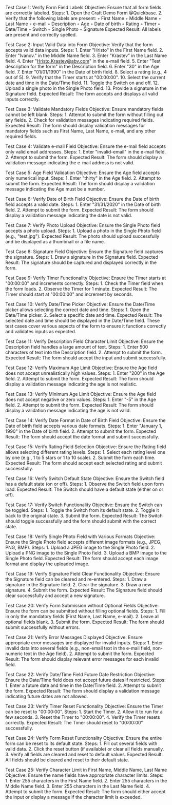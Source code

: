 Test Case 1: Verify Form Field Labels
Objective: Ensure that all form fields are correctly labeled.
Steps:
    1. Open the Craft Demo Form @Quickbase.
    2. Verify that the following labels are present:
        ◦ First Name
        ◦ Middle Name
        ◦ Last Name
        ◦ e-mail
        ◦ Description
        ◦ Age
        ◦ Date of birth
        ◦ Rating
        ◦ Timer
        ◦ Date/Time
        ◦ Switch
        ◦ Single Photo
        ◦ Signature
Expected Result: All labels are present and correctly spelled.


Test Case 2: Input Valid Data into Form
Objective: Verify that the form accepts valid data inputs.
Steps:
    1. Enter "Hristo" in the First Name field.
    2. Enter "Ivanov." in the Middle Name field.
    3. Enter "Krastev" in the Last Name field.
    4. Enter "Hristo.Krastev@abv.com" in the e-mail field.
    5. Enter "Test description for the form" in the Description field.
    6. Enter "30" in the Age field.
    7. Enter "01/01/1990" in the Date of birth field.
    8. Select a rating (e.g., 4 out of 5).
    9. Verify that the Timer starts at "00:00:00".
    10. Select the current date and time in the Date/Time field.
    11. Toggle the Switch on and off.
    12. Upload a single photo in the Single Photo field.
    13. Provide a signature in the Signature field.
Expected Result: The form accepts and displays all valid inputs correctly.


Test Case 3: Validate Mandatory Fields
Objective: Ensure mandatory fields cannot be left blank.
Steps:
    1. Attempt to submit the form without filling out any fields.
    2. Check for validation messages indicating required fields.
Expected Result: The form should display validation messages for mandatory fields such as First Name, Last Name, e-mail, and any other required fields.


Test Case 4: Validate e-mail Field
Objective: Ensure the e-mail field accepts only valid email addresses.
Steps:
    1. Enter "invalid-email" in the e-mail field.
    2. Attempt to submit the form.
Expected Result: The form should display a validation message indicating the e-mail address is not valid.


Test Case 5: Age Field Validation
Objective: Ensure the Age field accepts only numerical input.
Steps:
    1. Enter "thirty" in the Age field.
    2. Attempt to submit the form.
Expected Result: The form should display a validation message indicating the Age must be a number.


Test Case 6: Verify Date of Birth Field
Objective: Ensure the Date of birth field accepts a valid date.
Steps:
    1. Enter "31/31/2020" in the Date of birth field.
    2. Attempt to submit the form.
Expected Result: The form should display a validation message indicating the date is not valid.


Test Case 7: Verify Photo Upload
Objective: Ensure the Single Photo field accepts a photo upload.
Steps:
    1. Upload a photo in the Single Photo field (e.g., "test.jpg").
Expected Result: The photo should upload successfully and be displayed as a thumbnail or a file name.


Test Case 8: Signature Field
Objective: Ensure the Signature field captures the signature.
Steps:
    1. Draw a signature in the Signature field.
Expected Result: The signature should be captured and displayed correctly in the form.


Test Case 9: Verify Timer Functionality
Objective: Ensure the Timer starts at "00:00:00" and increments correctly.
Steps:
    1. Check the Timer field when the form loads.
    2. Observe the Timer for 1 minute.
Expected Result: The Timer should start at "00:00:00" and increment by seconds.


Test Case 10: Verify Date/Time Picker
Objective: Ensure the Date/Time picker allows selecting the correct date and time.
Steps:
    1. Open the Date/Time picker.
    2. Select a specific date and time.
Expected Result: The selected date and time should be displayed in the Date/Time field.
These test cases cover various aspects of the form to ensure it functions correctly and validates inputs as expected.


Test Case 11: Verify Description Field Character Limit
Objective: Ensure the Description field handles a large amount of text.
Steps:
    1. Enter 500 characters of text into the Description field.
    2. Attempt to submit the form.
Expected Result: The form should accept the input and submit successfully.


Test Case 12: Verify Maximum Age Limit
Objective: Ensure the Age field does not accept unrealistically high values.
Steps:
    1. Enter "200" in the Age field.
    2. Attempt to submit the form.
Expected Result: The form should display a validation message indicating the age is not realistic.


Test Case 13: Verify Minimum Age Limit
Objective: Ensure the Age field does not accept negative or zero values.
Steps:
    1. Enter "-5" in the Age field.
    2. Attempt to submit the form.
Expected Result: The form should display a validation message indicating the age is not valid.


Test Case 14: Verify Date Format in Date of Birth Field
Objective: Ensure the Date of birth field accepts various date formats.
Steps:
    1. Enter "January 1, 1990" in the Date of birth field.
    2. Attempt to submit the form.
Expected Result: The form should accept the date format and submit successfully.


Test Case 15: Verify Rating Field Selection
Objective: Ensure the Rating field allows selecting different rating levels.
Steps:
    1. Select each rating level one by one (e.g., 1 to 5 stars or 1 to 10 scale).
    2. Submit the form each time.
Expected Result: The form should accept each selected rating and submit successfully.


Test Case 16: Verify Switch Default State
Objective: Ensure the Switch field has a default state (on or off).
Steps:
    1. Observe the Switch field upon form load.
Expected Result: The Switch should have a default state (either on or off).


Test Case 17: Verify Switch Functionality
Objective: Ensure the Switch can be toggled.
Steps:
    1. Toggle the Switch from its default state.
    2. Toggle it back to the original state.
    3. Submit the form.
Expected Result: The Switch should toggle successfully and the form should submit with the correct state.


Test Case 18: Verify Single Photo Field with Various Formats
Objective: Ensure the Single Photo field accepts different image formats (e.g., JPEG, PNG, BMP).
Steps:
    1. Upload a JPEG image to the Single Photo field.
    2. Upload a PNG image to the Single Photo field.
    3. Upload a BMP image to the Single Photo field.
Expected Result: The form should accept each image format and display the uploaded image.


Test Case 19: Verify Signature Field Clear Functionality
Objective: Ensure the Signature field can be cleared and re-entered.
Steps:
    1. Draw a signature in the Signature field.
    2. Clear the signature.
    3. Draw a new signature.
    4. Submit the form.
Expected Result: The Signature field should clear successfully and accept a new signature.


Test Case 20: Verify Form Submission without Optional Fields
Objective: Ensure the form can be submitted without filling optional fields.
Steps:
    1. Fill in only the mandatory fields (First Name, Last Name, e-mail).
    2. Leave all optional fields blank.
    3. Submit the form.
Expected Result: The form should submit successfully without errors.


Test Case 21: Verify Error Messages Displayed
Objective: Ensure appropriate error messages are displayed for invalid inputs.
Steps:
    1. Enter invalid data into several fields (e.g., non-email text in the e-mail field, non-numeric text in the Age field).
    2. Attempt to submit the form.
Expected Result: The form should display relevant error messages for each invalid field.


Test Case 22: Verify Date/Time Field Future Date Restriction
Objective: Ensure the Date/Time field does not accept future dates if restricted.
Steps:
    1. Enter a future date and time in the Date/Time field.
    2. Attempt to submit the form.
Expected Result: The form should display a validation message indicating future dates are not allowed.


Test Case 23: Verify Timer Reset Functionality
Objective: Ensure the Timer can be reset to "00:00:00".
Steps:
    1. Start the Timer.
    2. Allow it to run for a few seconds.
    3. Reset the Timer to "00:00:00".
    4. Verify the Timer resets correctly.
Expected Result: The Timer should reset to "00:00:00" successfully.


Test Case 24: Verify Form Reset Functionality
Objective: Ensure the entire form can be reset to its default state.
Steps:
    1. Fill out several fields with valid data.
    2. Click the reset button (if available) or clear all fields manually.
    3. Verify all fields are cleared and reset to default values.
Expected Result: All fields should be cleared and reset to their default state.


Test Case 25: Verify Character Limit in First Name, Middle Name, Last Name
Objective: Ensure the name fields have appropriate character limits.
Steps:
    1. Enter 255 characters in the First Name field.
    2. Enter 255 characters in the Middle Name field.
    3. Enter 255 characters in the Last Name field.
    4. Attempt to submit the form.
Expected Result: The form should either accept the input or display a message if the character limit is exceeded.

